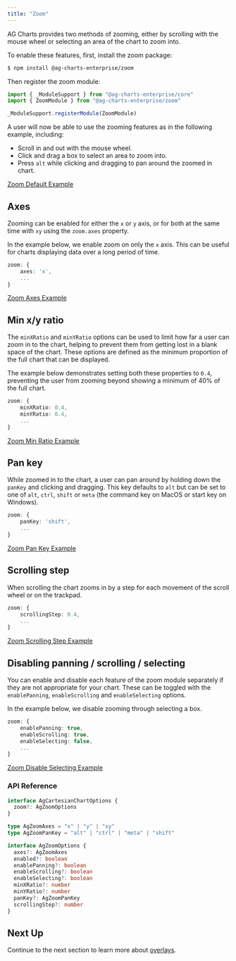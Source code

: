 ```yaml
---
title: "Zoom"
---
```


AG Charts provides two methods of zooming, either by scrolling with the mouse wheel or selecting an area of the chart to zoom into.

To enable these features, first, install the zoom package:

```bash
$ npm install @ag-charts-enterprise/zoom
```

Then register the zoom module:

```ts
import { _ModuleSupport } from "@ag-charts-enterprise/core"
import { ZoomModule } from "@ag-charts-enterprise/zoom"

_ModuleSupport.registerModule(ZoomModule)
```

A user will now be able to use the zooming features as in the following example, including:

- Scroll in and out with the mouse wheel.
- Click and drag a box to select an area to zoom into.
- Press `alt` while clicking and dragging to pan around the zoomed in chart.

[Zoom Default Example](https://plnkr.co/edit/KznL1NS8lPEvtbba?open=main.js&preview)

## Axes

Zooming can be enabled for either the `x` or `y` axis, or for both at the same time with `xy` using the `zoom.axes` property.

In the example below, we enable zoom on only the `x` axis. This can be useful for charts displaying data over a long period of time.

```ts
zoom: {
    axes: 'x',
    ...
}
```

[Zoom Axes Example](https://plnkr.co/edit/0uBhpVmIrqvn5ABD?open=main.js&preview)

## Min x/y ratio

The `minXRatio` and `minYRatio` options can be used to limit how far a user can zoom in to the chart, helping to prevent them from getting lost in a blank space of the chart. These options are defined as the minimum proportion of the full chart that can be displayed.

The example below demonstrates setting both these properties to `0.4`, preventing the user from zooming beyond showing a minimum of 40% of the full chart.

```ts
zoom: {
    minXRatio: 0.4,
    minYRatio: 0.4,
    ...
}
```

[Zoom Min Ratio Example](https://plnkr.co/edit/Q3dfsaBlcbS0FzrR?open=main.js&preview)

## Pan key

While zoomed in to the chart, a user can pan around by holding down the `panKey` and clicking and dragging. This key defaults to `alt` but can be set to one of `alt`, `ctrl`, `shift` or `meta` (the command key on MacOS or start key on Windows).

```ts
zoom: {
    panKey: 'shift',
    ...
}
```

[Zoom Pan Key Example](https://plnkr.co/edit/CTWmJq8KzlJwGQxN?open=main.js&preview)

## Scrolling step

When scrolling the chart zooms in by a step for each movement of the scroll wheel or on the trackpad.

```ts
zoom: {
    scrollingStep: 0.4,
    ...
}
```

[Zoom Scrolling Step Example](https://plnkr.co/edit/Ld2LHkVCS7Q998FF?open=main.js&preview)

## Disabling panning / scrolling / selecting

You can enable and disable each feature of the zoom module separately if they are not appropriate for your chart. These can be toggled with the `enablePanning`, `enableScrolling` and `enableSelecting` options.

In the example below, we disable zooming through selecting a box. <!-- Since dragging is now only used to pan the chart, we can set the `panKey` to `false`. -->

```ts
zoom: {
    enablePanning: true,
    enableScrolling: true,
    enableSelecting: false,
    ...
}
```

[Zoom Disable Selecting Example](https://plnkr.co/edit/QjuAvu5fi8yCTbYQ?open=main.js&preview)

### API Reference

<!-- TODO: replace with usual api reference component -->

```ts
interface AgCartesianChartOptions {
  zoom?: AgZoomOptions
}

type AgZoomAxes = "x" | "y" | "xy"
type AgZoomPanKey = "alt" | "ctrl" | "meta" | "shift"

interface AgZoomOptions {
  axes?: AgZoomAxes
  enabled?: boolean
  enablePanning?: boolean
  enableScrolling?: boolean
  enableSelecting?: boolean
  minXRatio?: number
  minYRatio?: number
  panKey?: AgZoomPanKey
  scrollingStep?: number
}
```

<!-- <interface-documentation interfaceName='AgZoomOptions' config='{ "showSnippets": false, "lookupRoot": "charts-api" }'></interface-documentation> -->

## Next Up

Continue to the next section to learn more about [overlays](/charts-overlays/).
